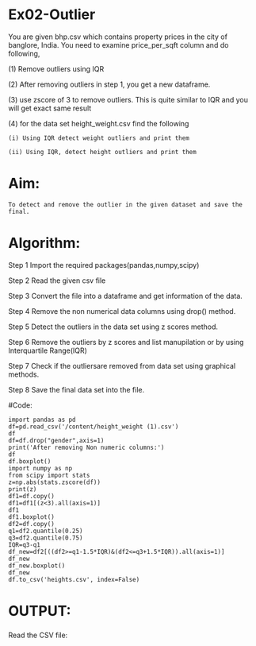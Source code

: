 # Ex02-Outlier

You are given bhp.csv which contains property prices in the city of banglore, India. You need to examine price_per_sqft column and do following,

(1) Remove outliers using IQR 

(2) After removing outliers in step 1, you get a new dataframe.

(3) use zscore of 3 to remove outliers. This is quite similar to IQR and you will get exact same result

(4) for the data set height_weight.csv find the following

    (i) Using IQR detect weight outliers and print them

    (ii) Using IQR, detect height outliers and print them
   
   
   # Aim:
    
    To detect and remove the outlier in the given dataset and save the final.
    
   # Algorithm:
   
   Step 1
     Import the required packages(pandas,numpy,scipy)

  Step 2
    Read the given csv file

  Step 3
    Convert the file into a dataframe and get information of the data.

  Step 4
    Remove the non numerical data columns using drop() method.

  Step 5
    Detect the outliers in the data set using z scores method.

  Step 6
    Remove the outliers by z scores and list manupilation or by using Interquartile Range(IQR)

  Step 7
     Check if the outliersare removed from data set using graphical methods.

  Step 8
     Save the final data set into the file.
     
  #Code:
  ```
 import pandas as pd
df=pd.read_csv('/content/height_weight (1).csv')
df
df=df.drop("gender",axis=1)
print('After removing Non numeric columns:')
df
df.boxplot()
import numpy as np
from scipy import stats
z=np.abs(stats.zscore(df))
print(z)
df1=df.copy()
df1=df1[(z<3).all(axis=1)]
df1
df1.boxplot()
df2=df.copy()
q1=df2.quantile(0.25)
q3=df2.quantile(0.75)
IQR=q3-q1
df_new=df2[((df2>=q1-1.5*IQR)&(df2<=q3+1.5*IQR)).all(axis=1)]
df_new
df_new.boxplot()
df_new
df.to_csv('heights.csv', index=False)

```

# OUTPUT:

###
Read the CSV file:






